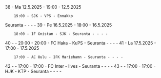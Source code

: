 38 - Ma 12.5.2025 - 19:00 - 12.5.2025
        
        19:00 - SJK - VPS - Ennakko
Seuranta - - - -
39 - Pe 16.5.2025 - 18:00 - 16.5.2025
        
        18:00 - IF Gnistan - SJK - Seuranta - - - -
40 -  - 20:00 - 20:00 - FC Haka - KuPS - Seuranta - - - -
41 - La 17.5.2025 - 17:00 - 17.5.2025
        
        17:00 - AC Oulu - IFK Mariehamn - Seuranta - - - -
42 -  - 17:00 - 17:00 - FC Inter - Ilves - Seuranta - - - -
43 -  - 17:00 - 17:00 - HJK - KTP - Seuranta - - - -
